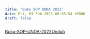 ```yaml
---
title: 'Buku SOP UNDA 2022'
date: Fri, 03 Feb 2023 06:38:54 +0000
draft: false
---
```


[Buku-SOP-UNDA-2022](https://cloud.unda.ac.id/www/wp-content/uploads/2023/02/Buku-SOP-UNDA-2022.pdf)[Unduh](https://cloud.unda.ac.id/www/wp-content/uploads/2023/02/Buku-SOP-UNDA-2022.pdf)